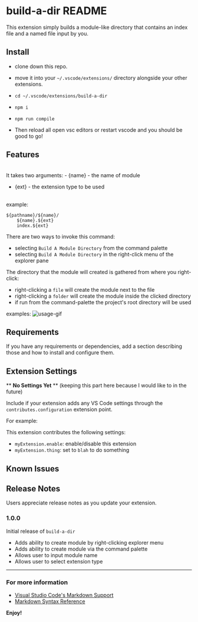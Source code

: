 # build-a-dir README

This extension simply builds a module-like directory that contains an index file and a named file input by you.

## Install

- clone down this repo.

- move it into your `~/.vscode/extensions/` directory alongside your other extensions.

- `cd ~/.vscode/extensions/build-a-dir`

- `npm i`

- `npm run compile`

- Then reload all open vsc editors or restart vscode and you should be good to go!

## Features

<br>
It takes two arguments:
- {name} - the name of module

- {ext} - the extension type to be used 
<br>
example:

```
${pathname}/${name}/
    ${name}.${ext}
    index.${ext}
```

There are two ways to invoke this command:
- selecting `Build A Module Directory` from the command palette
- selecting `Build A Module Directory` in the right-click menu of the explorer pane

The directory that the module will created is gathered from where you right-click:
- right-clicking a `file` will create the module next to the file 
- right-clicking a `folder` will create the module inside the clicked directory
- if run from the command-palette the project's root directory will be used 


examples:
![usage-gif](./build-a-dir-usage.gif)

## Requirements

If you have any requirements or dependencies, add a section describing those and how to install and configure them.

## Extension Settings
** **No Settings Yet** **
(keeping this part here because I would like to in the future)

Include if your extension adds any VS Code settings through the `contributes.configuration` extension point.

For example:

This extension contributes the following settings:

* `myExtension.enable`: enable/disable this extension
* `myExtension.thing`: set to `blah` to do something

## Known Issues

## Release Notes

Users appreciate release notes as you update your extension.

### 1.0.0

Initial release of `build-a-dir`

- Adds ability to create module by right-clicking explorer menu
- Adds ability to create module via the command palette
- Allows user to input module name
- Allows user to select extension type

-----------------------------------------------------------------------------------------------------------

### For more information

* [Visual Studio Code's Markdown Support](http://code.visualstudio.com/docs/languages/markdown)
* [Markdown Syntax Reference](https://help.github.com/articles/markdown-basics/)

**Enjoy!**
